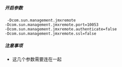 ##### 开启参数

```
 -Dcom.sun.management.jmxremote 
-Dcom.sun.management.jmxremote.port=10053 
-Dcom.sun.management.jmxremote.authenticate=false 
-Dcom.sun.management.jmxremote.ssl=false
```

##### 注意事项

- 这几个参数需要连在一起

  